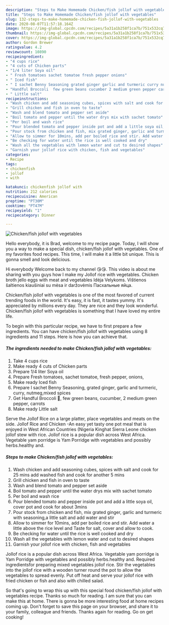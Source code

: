 ```yaml
---
description: "Steps to Make Homemade Chicken/fish jollof with vegetables"
title: "Steps to Make Homemade Chicken/fish jollof with vegetables"
slug: 132-steps-to-make-homemade-chicken-fish-jollof-with-vegetables
date: 2020-08-07T11:57:18.164Z
image: https://img-global.cpcdn.com/recipes/5a31a1b258f1ca7b/751x532cq70/chickenfish-jollof-with-vegetables-recipe-main-photo.jpg
thumbnail: https://img-global.cpcdn.com/recipes/5a31a1b258f1ca7b/751x532cq70/chickenfish-jollof-with-vegetables-recipe-main-photo.jpg
cover: https://img-global.cpcdn.com/recipes/5a31a1b258f1ca7b/751x532cq70/chickenfish-jollof-with-vegetables-recipe-main-photo.jpg
author: Gordon Brewer
ratingvalue: 4.2
reviewcount: 10890
recipeingredient:
- "4 cups rice"
- "4 cuts of Chicken parts"
- "1/4 liter Soya oil"
- " Fresh tomatoes sachet tomatoe fresh pepper onions"
- " Iced fish"
- " I sachet Benny Seasoning grated ginger garlic and turmeric curry nutmegmixed spices"
- "Handful Broccoli  few green beans cucumber 2 medium green pepper carrots"
- " Little salt"
recipeinstructions:
- "Wash chicken and add seasoning cubes, spices with salt and cook for 25 mins add washed fish and cook for another 5 mins"
- "Grill chicken and fish in oven to taste"
- "Wash and blend tomato and pepper set aside"
- "Boil tomato and pepper until the water drys mix with sachet tomato"
- "Per boil and wash rice"
- "Pour blended tomato and pepper inside pot and add a little soya oil, cover pot and cook for about 3mins"
- "Pour stock from chicken and fish, mix grated ginger, garlic and turmeric with seasoning,a little salt and add water and stir"
- "Allow to simmer for 10mins, add per boiled rice and stir. Add water a little above the rice level and Taste for salt, cover and allow to cook."
- "Be checking for water until the rice is well cooked and dry"
- "Wash all the vegetables with lemon water and cut to desired shapes"
- "Garnish your jollof rice with chicken, fish and vegetables"
categories:
- Recipe
tags:
- chickenfish
- jollof
- with

katakunci: chickenfish jollof with 
nutrition: 212 calories
recipecuisine: American
preptime: "PT30M"
cooktime: "PT47M"
recipeyield: "1"
recipecategory: Dinner

---
```



![Chicken/fish jollof with vegetables](https://img-global.cpcdn.com/recipes/5a31a1b258f1ca7b/751x532cq70/chickenfish-jollof-with-vegetables-recipe-main-photo.jpg)

Hello everybody, it is Brad, welcome to my recipe page. Today, I will show you a way to make a special dish, chicken/fish jollof with vegetables. One of my favorites food recipes. This time, I will make it a little bit unique. This is gonna smell and look delicious.

Hi everybody Welcome back to my channel 😘😘. This video is about me sharing with you guys how I make my Jollof rice with vegetables. Chicken broth jello eggs with meat and vegetables Idėja Velykoms. Vištienos šaltienos kiaušiniai su mėsa ir daržovėmis Пасхальные яйца.

Chicken/fish jollof with vegetables is one of the most favored of current trending foods in the world. It's easy, it is fast, it tastes yummy. It's appreciated by millions every day. They are nice and they look wonderful. Chicken/fish jollof with vegetables is something that I have loved my entire life.


To begin with this particular recipe, we have to first prepare a few ingredients. You can have chicken/fish jollof with vegetables using 8 ingredients and 11 steps. Here is how you can achieve that.

<!--inarticleads1-->

##### The ingredients needed to make Chicken/fish jollof with vegetables:

1. Take 4 cups rice
1. Make ready 4 cuts of Chicken parts
1. Prepare 1/4 liter Soya oil
1. Prepare  Fresh tomatoes, sachet tomatoe, fresh pepper, onions,
1. Make ready  Iced fish
1. Prepare  I sachet Benny Seasoning, grated ginger, garlic and turmeric, curry, nutmeg,mixed spices
1. Get Handful Broccoli 🥦, few green beans, cucumber, 2 medium green pepper, carrots
1. Make ready  Little salt


Serve the Jollof Rice on a large platter, place vegetables and meats on the side. Jollof Rice and Chicken -An easy yet tasty one pot meal that is enjoyed in West African Countries (Nigeria Kinghat Sierra Leone chicken jollof stew with rice. Jollof rice is a popular dish across West Africa. Vegetable yam porridge is Yam Porridge with vegetables and possibly herbs.healthy and. 

<!--inarticleads2-->

##### Steps to make Chicken/fish jollof with vegetables:

1. Wash chicken and add seasoning cubes, spices with salt and cook for 25 mins add washed fish and cook for another 5 mins
1. Grill chicken and fish in oven to taste
1. Wash and blend tomato and pepper set aside
1. Boil tomato and pepper until the water drys mix with sachet tomato
1. Per boil and wash rice
1. Pour blended tomato and pepper inside pot and add a little soya oil, cover pot and cook for about 3mins
1. Pour stock from chicken and fish, mix grated ginger, garlic and turmeric with seasoning,a little salt and add water and stir
1. Allow to simmer for 10mins, add per boiled rice and stir. Add water a little above the rice level and Taste for salt, cover and allow to cook.
1. Be checking for water until the rice is well cooked and dry
1. Wash all the vegetables with lemon water and cut to desired shapes
1. Garnish your jollof rice with chicken, fish and vegetables


Jollof rice is a popular dish across West Africa. Vegetable yam porridge is Yam Porridge with vegetables and possibly herbs.healthy and. Required ingredientsfor preparing mixed vegetables jollof rice. Stir the vegetables into the jollof rice with a wooden turner round the pot to allow the vegetables to spread evenly. Put off heat and serve your jollof rice with fried chicken or fish and also with chilled salad. 

So that's going to wrap this up with this special food chicken/fish jollof with vegetables recipe. Thanks so much for reading. I am sure that you can make this at home. There is gonna be more interesting food at home recipes coming up. Don't forget to save this page on your browser, and share it to your family, colleague and friends. Thanks again for reading. Go on get cooking!
